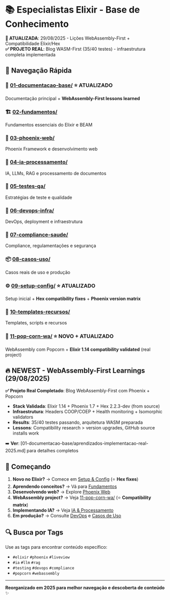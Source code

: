 # 📚 Especialistas Elixir - Base de Conhecimento

**🎉 ATUALIZADA**: 29/08/2025 - Lições WebAssembly-First + Compatibilidade Elixir/Hex  
**✅ PROJETO REAL**: Blog WASM-First (35/40 testes) - infraestrutura completa implementada

## 🎯 Navegação Rápida

### 📖 [01-documentacao-base/](01-documentacao-base/) ⭐ **ATUALIZADO**
Documentação principal + **WebAssembly-First lessons learned**

### 🏗️ [02-fundamentos/](02-fundamentos/)  
Fundamentos essenciais do Elixir e BEAM

### 🚀 [03-phoenix-web/](03-phoenix-web/)
Phoenix Framework e desenvolvimento web

### 🤖 [04-ia-processamento/](04-ia-processamento/)
IA, LLMs, RAG e processamento de documentos

### 🧪 [05-testes-qa/](05-testes-qa/)
Estratégias de teste e qualidade

### 🚢 [06-devops-infra/](06-devops-infra/)
DevOps, deployment e infraestrutura  

### 🏥 [07-compliance-saude/](07-compliance-saude/)
Compliance, regulamentações e segurança

### 📦 [08-casos-uso/](08-casos-uso/)
Casos reais de uso e produção

### ⚙️ [09-setup-config/](09-setup-config/) ⭐ **ATUALIZADO**
Setup inicial + **Hex compatibility fixes** + **Phoenix version matrix**

### 📎 [10-templates-recursos/](10-templates-recursos/)
Templates, scripts e recursos

### 🍿 [11-pop-corn-wa/](11-pop-corn-wa/) ⭐ **NOVO + ATUALIZADO**  
WebAssembly com Popcorn + **Elixir 1.14 compatibility validated** (real project)

## 🔥 **NEWEST - WebAssembly-First Learnings (29/08/2025)**

**✅ Projeto Real Completado**: Blog WebAssembly-First com Phoenix + Popcorn
- **Stack Validada**: Elixir 1.14 + Phoenix 1.7 + Hex 2.2.3-dev (from source)
- **Infraestrutura**: Headers COOP/COEP + Health monitoring + Isomorphic validators
- **Results**: 35/40 testes passando, arquitetura WASM preparada
- **Lessons**: Compatibility research > version upgrades, GitHub source installs work

➡️ **Ver**: [01-documentacao-base/aprendizados-implementacao-real-2025.md] para detalhes completos

## 🚀 Começando

1. **Novo no Elixir?** → Comece em [Setup & Config](09-setup-config/) (⭐ **Hex fixes**)
2. **Aprendendo conceitos?** → Vá para [Fundamentos](02-fundamentos/)  
3. **Desenvolvendo web?** → Explore [Phoenix Web](03-phoenix-web/)
4. **WebAssembly project?** → Veja [11-pop-corn-wa/](11-pop-corn-wa/) (⭐ **Compatibility matrix**)
5. **Implementando IA?** → Veja [IA & Processamento](04-ia-processamento/)
6. **Em produção?** → Consulte [DevOps](06-devops-infra/) e [Casos de Uso](08-casos-uso/)

## 🔍 Busca por Tags

Use as tags para encontrar conteúdo específico:
- `#elixir` `#phoenix` `#liveview` 
- `#ia` `#llm` `#rag`
- `#testing` `#devops` `#compliance`
- `#popcorn` `#webassembly`

---
**Reorganizado em 2025 para melhor navegação e descoberta de conteúdo** ✨